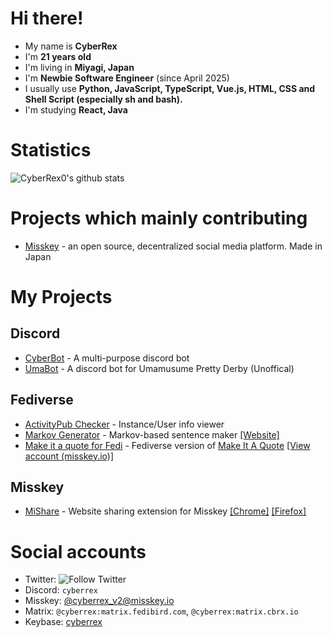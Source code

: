 <!-- ### Hi there 👋 -->

<!--
**CyberRex0/CyberRex0** is a ✨ _special_ ✨ repository because its `README.md` (this file) appears on your GitHub profile.

Here are some ideas to get you started:

- 🔭 I’m currently working on ...
- 🌱 I’m currently learning ...
- 👯 I’m looking to collaborate on ...
- 🤔 I’m looking for help with ...
- 💬 Ask me about ...
- 📫 How to reach me: ...
- 😄 Pronouns: ...
- ⚡ Fun fact: ...
-->

# Hi there!
- My name is **CyberRex**
- I'm **21 years old**
- I'm living in **Miyagi, Japan**
- I'm **Newbie Software Engineer** (since April 2025)
- I usually use **Python, JavaScript, TypeScript, Vue.js, HTML, CSS and Shell Script (especially sh and bash).**
- I'm studying **React, Java**

# Statistics
![CyberRex0's github stats](https://github-readme-stats.vercel.app/api?username=CyberRex0)

# Projects which mainly contributing
- [Misskey](https://github.com/misskey-dev/misskey) - an open source, decentralized social media platform. Made in Japan

# My Projects
## Discord
- [CyberBot](https://cyberbot.cyberrex.jp/) - A multi-purpose discord bot
- [UmaBot](https://umabot.cbrx.io/) - A discord bot for Umamusume Pretty Derby (Unoffical)
## Fediverse
- [ActivityPub Checker](https://ap-checker.cbrx.io/) - Instance/User info viewer
- [Markov Generator](https://github.com/CyberRex0/markov-generator-fedi) - Markov-based sentence maker [[Website]](https://markov-fedi.cbrx.io/)
- [Make it a quote for Fedi](https://github.com/CyberRex0/miq-fedi) - Fediverse version of [Make It A Quote](https://twitter.com/makeitaquote) [[View account (misskey.io)]](https://misskey.io/@makeitquote)
## Misskey
- [MiShare](https://github.com/CyberRex0/mishare) - Website sharing extension for Misskey [[Chrome]](https://chrome.google.com/webstore/detail/mishare/mhcekclmecbihalcaijbcgfdffmdcjhe) [[Firefox]](https://addons.mozilla.org/firefox/addon/mishare/)

# Social accounts
- Twitter: ![Follow Twitter](https://img.shields.io/twitter/follow/cyberrex_v2?style=social)
- Discord: `cyberrex`
- Misskey: [@cyberrex_v2@misskey.io](https://misskey.io/@cyberrex_v2)
- Matrix: `@cyberrex:matrix.fedibird.com`, `@cyberrex:matrix.cbrx.io`
- Keybase: [cyberrex](https://keybase.io/cyberrex)

